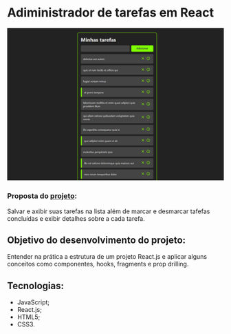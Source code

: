 # Adiministrador de tarefas em React

![](https://github.com/Lucasasdev/react-list-manager/blob/master/public/to-do-list.png)

### Proposta do [projeto](https://todo-react-phi-one.vercel.app/):

Salvar e axibir suas tarefas na lista além de marcar e desmarcar tafefas concluídas e exibir detalhes sobre a cada tarefa.

## Objetivo do desenvolvimento do projeto:

Entender na prática a estrutura de um projeto React.js e aplicar alguns conceitos como componentes, hooks, fragments e prop drilling.

## Tecnologias:
- JavaScript; 
- React.js;
- HTML5;
- CSS3.
